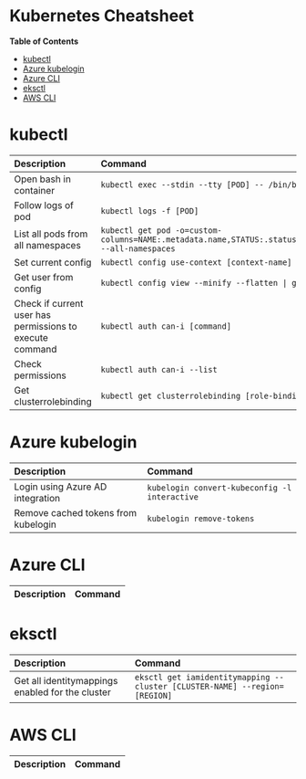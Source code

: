 # Kubernetes Cheatsheet

<!-- START doctoc generated TOC please keep comment here to allow auto update -->
<!-- DON'T EDIT THIS SECTION, INSTEAD RE-RUN doctoc TO UPDATE -->
**Table of Contents**

- [kubectl](#kubectl)
- [Azure kubelogin](#azure-kubelogin)
- [Azure CLI](#azure-cli)
- [eksctl](#eksctl)
- [AWS CLI](#aws-cli)

<!-- END doctoc generated TOC please keep comment here to allow auto update -->

# kubectl

| Description                                              | Command                                                      |
| :------------------------------------------------------- | :----------------------------------------------------------- |
| Open bash in container | `kubectl exec --stdin --tty [POD] -- /bin/bash` |
| Follow logs of pod | `kubectl logs -f [POD]` |
| List all pods from all namespaces | `kubectl get pod -o=custom-columns=NAME:.metadata.name,STATUS:.status.phase,NODE:.spec.nodeName --all-namespaces` |
| Set current config                                       | `kubectl config use-context [context-name]`                  |
| Get user from config                                     | `kubectl config view --minify --flatten \| grep user` |
| Check if current user has permissions to execute command | `kubectl auth can-i [command]`                               |
| Check permissions                                        | `kubectl auth can-i --list`                                  |
| Get clusterrolebinding                                   | `kubectl get clusterrolebinding [role-binding-name] -o json` |

# Azure kubelogin

| Description                         | Command                                       |
| :---------------------------------- | :-------------------------------------------- |
| Login using Azure AD integration    | `kubelogin convert-kubeconfig -l interactive` |
| Remove cached tokens from kubelogin | `kubelogin remove-tokens`                     |

# Azure CLI

| Description                         | Command                                       |
| :---------------------------------- | :-------------------------------------------- |

# eksctl

| Description                         | Command                                       |
| :---------------------------------- | :-------------------------------------------- |
| Get all identitymappings enabled for the cluster | `eksctl get iamidentitymapping --cluster [CLUSTER-NAME] --region=[REGION]` |

# AWS CLI

| Description                         | Command                                       |
| :---------------------------------- | :-------------------------------------------- |

